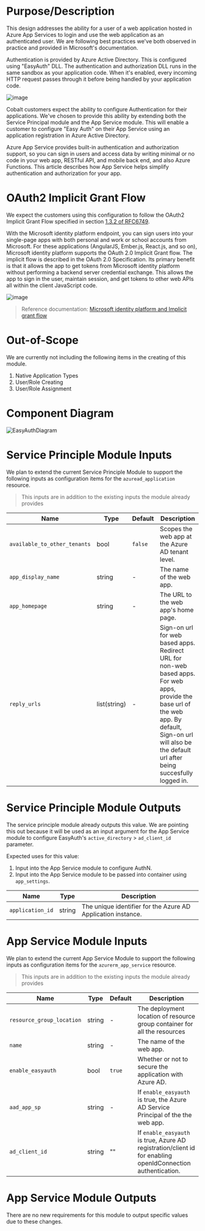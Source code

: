 # Purpose/Description

This design addresses the ability for a user of a web application hosted in Azure App Services to login and use the web application as an authenticated user. We are following best practices we've both observed in practice and provided in Microsoft's documentation.

Authentication is provided by Azure Active Directory. This is configured using "EasyAuth" DLL. The authentication and authorization DLL runs in the same sandbox as your application code. When it's enabled, every incoming HTTP request passes through it before being handled by your application code.

![image](https://user-images.githubusercontent.com/17349002/60189171-23ce9180-97f6-11e9-8b4d-20235832180c.png)

Cobalt customers expect the ability to configure Authentication for their applications. We've chosen to provide this ability by extending both the Service Principal module and the App Service module. This will enable a customer to configure "Easy Auth" on their App Service using an application registration in Azure Active Directory.

Azure App Service provides built-in authentication and authorization support, so you can sign in users and access data by writing minimal or no code in your web app, RESTful API, and mobile back end, and also Azure Functions. This article describes how App Service helps simplify authentication and authorization for your app.

# OAuth2 Implicit Grant Flow

We expect the customers using this configuration to follow the OAuth2 Implicit Grant Flow specified in section [1.3.2 of RFC6749](https://tools.ietf.org/html/rfc6749#section-1.3.2).

With the Microsoft identity platform endpoint, you can sign users into your single-page apps with both personal and work or school accounts from Microsoft. For these applications (AngularJS, Ember.js, React.js, and so on), Microsoft identity platform supports the OAuth 2.0 Implicit Grant flow. The implicit flow is described in the OAuth 2.0 Specification. Its primary benefit is that it allows the app to get tokens from Microsoft identity platform without performing a backend server credential exchange. This allows the app to sign in the user, maintain session, and get tokens to other web APIs all within the client JavaScript code.

![image](https://user-images.githubusercontent.com/17349002/60187842-eb2db880-97f3-11e9-947d-29e98aca1881.png)

> Reference documentation:
> [Microsoft identity platform and Implicit grant flow](https://docs.microsoft.com/en-us/azure/active-directory/develop/v2-oauth2-implicit-grant-flow)

# Out-of-Scope

We are currently not including the following items in the creating of this module.

  1. Native Application Types
  2. User/Role Creating
  3. User/Role Assignment

# Component Diagram

![EasyAuthDiagram](https://user-images.githubusercontent.com/10041279/59792761-8544ac80-929a-11e9-89f2-2a3b394f820a.PNG)

# Service Principle Module Inputs

We plan to extend the current Service Principle Module to support the following inputs as configuration items for the `azuread_application` resource.

> This inputs are in addition to the existing inputs the module already provides

| Name | Type | Default | Description |
|---|---|---|---|
| `available_to_other_tenants` | bool | `false` | Scopes the web app at the Azure AD tenant level. |
| `app_display_name` | string | - | The name of the web app. |
| `app_homepage` | string | - | The URL to the web app's home page. |
| `reply_urls` | list(string) | - | Sign-on url for web based apps. Redirect URL for non-web based apps. For web apps, provide the base url of the web app. By default, Sign-on url will also be the default url after being succesfully logged in. |

# Service Principle Module Outputs

The service principle module already outputs this value. We are pointing this out because it will be used as an input argument for the App Service module to configure EasyAuth's `active_directory` > `ad_client_id` parameter.

Expected uses for this value:
  1. Input into the App Service module to configure AuthN.
  2. Input into the App Service module to be passed into container using `app_settings`.

|Name|Type|Description|
|----|----|-----------|
|`application_id`| string | The unique identifier for the Azure AD Application instance.|

# App Service Module Inputs

We plan to extend the current App Service Module to support the following inputs as configuration items for the `azurerm_app_service` resource.

> This inputs are in addition to the existing inputs the module already provides

| Name | Type | Default | Description |
|---|---|---|---|
| `resource_group_location` | string | - | The deployment location of resource group container for all the resources |
| `name` | string | - | The name of the web app. |
| `enable_easyauth` | bool | `true` | Whether or not to secure the application with Azure AD. |
| `aad_app_sp` | string | - | If `enable_easyauth` is true, the Azure AD Service Principal of the the web app. |
| `ad_client_id` | string | "" | If `enable_easyauth` is true, Azure AD registration/client id for enabling openIdConnection authentication. |

# App Service Module Outputs

There are no new requirements for this module to output specific values due to these changes.